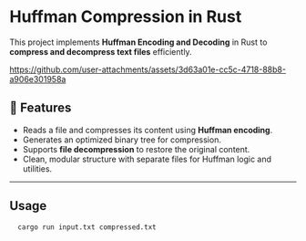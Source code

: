 # **Huffman Compression in Rust**

This project implements **Huffman Encoding and Decoding** in Rust to **compress and decompress text files** efficiently.



https://github.com/user-attachments/assets/3d63a01e-cc5c-4718-88b8-a906e301958a



## **🚀 Features**
- Reads a file and compresses its content using **Huffman encoding**.
- Generates an optimized binary tree for compression.
- Supports **file decompression** to restore the original content.
- Clean, modular structure with separate files for Huffman logic and utilities.

---


## Usage

 ```sh
   cargo run input.txt compressed.txt





